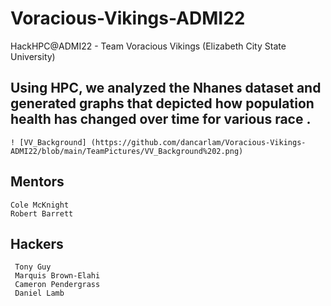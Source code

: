 # Voracious-Vikings-ADMI22
HackHPC@ADMI22 - Team Voracious Vikings (Elizabeth City State University)

## Using HPC, we analyzed the Nhanes dataset and generated graphs that depicted how population health has changed over time for various race .
    ! [VV_Background] (https://github.com/dancarlam/Voracious-Vikings-ADMI22/blob/main/TeamPictures/VV_Background%202.png)


    
## Mentors
    Cole McKnight
    Robert Barrett
 
 ## Hackers 
     Tony Guy 
     Marquis Brown-Elahi
     Cameron Pendergrass
     Daniel Lamb
